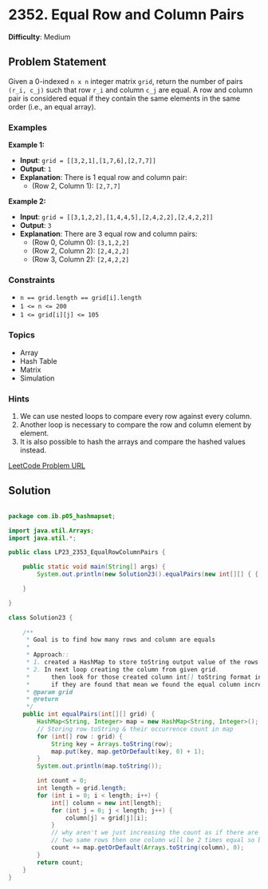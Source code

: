 # 2352. Equal Row and Column Pairs

**Difficulty**: Medium

## Problem Statement
Given a 0-indexed `n x n` integer matrix `grid`, return the number of pairs `(r_i, c_j)` such that row `r_i` and column `c_j` are equal. A row and column pair is considered equal if they contain the same elements in the same order (i.e., an equal array).

### Examples

**Example 1:**
- **Input**: `grid = [[3,2,1],[1,7,6],[2,7,7]]`
- **Output**: `1`
- **Explanation**: There is 1 equal row and column pair:
  - (Row 2, Column 1): `[2,7,7]`

**Example 2:**
- **Input**: `grid = [[3,1,2,2],[1,4,4,5],[2,4,2,2],[2,4,2,2]]`
- **Output**: `3`
- **Explanation**: There are 3 equal row and column pairs:
  - (Row 0, Column 0): `[3,1,2,2]`
  - (Row 2, Column 2): `[2,4,2,2]`
  - (Row 3, Column 2): `[2,4,2,2]`

### Constraints
- `n == grid.length == grid[i].length`
- `1 <= n <= 200`
- `1 <= grid[i][j] <= 105`

### Topics
- Array
- Hash Table
- Matrix
- Simulation

### Hints
1. We can use nested loops to compare every row against every column.
2. Another loop is necessary to compare the row and column element by element.
3. It is also possible to hash the arrays and compare the hashed values instead.

[LeetCode Problem URL](https://leetcode.com/problems/equal-row-and-column-pairs/description/)

## Solution

```java

package com.ib.p05_hashmapset;

import java.util.Arrays;
import java.util.*;

public class LP23_2353_EqualRowColumnPairs {

	public static void main(String[] args) {
		System.out.println(new Solution23().equalPairs(new int[][] { { 3, 2, 1 }, { 1, 7, 6 }, { 2, 7, 7 } }));

	}

}

class Solution23 {
	
	/**
	 * Goal is to find how many rows and column are equals
	 * 
	 * Approach::
	 * 1. created a HashMap to store toString output value of the rows & their occurrence.
	 * 2. In next loop creating the column from given grid.
	 * 		then look for those created column int[] toString format into prev. hashmap
	 * 		if they are found that mean we found the equal column increase the count.
	 * @param grid
	 * @return
	 */
	public int equalPairs(int[][] grid) {
		HashMap<String, Integer> map = new HashMap<String, Integer>();
		// Storing row toString & their occurrence count in map
		for (int[] row : grid) {
			String key = Arrays.toString(row);
			map.put(key, map.getOrDefault(key, 0) + 1);
		}
		System.out.println(map.toString());

		int count = 0;
		int length = grid.length;
		for (int i = 0; i < length; i++) {
			int[] column = new int[length];
			for (int j = 0; j < length; j++) {
				column[j] = grid[j][i];
			}
			// why aren't we just increasing the count as if there are 
			// two same rows then one column will be 2 times equal so better sum the occurrences.
			count += map.getOrDefault(Arrays.toString(column), 0);
		}
		return count;
	}
}